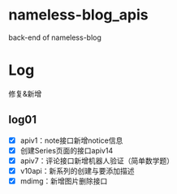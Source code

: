 # nameless-blog_apis
back-end of nameless-blog

# Log
修复&新增
## log01
- [X] apiv1：note接口新增notice信息
- [X] 创建Series页面的接口apiv14
- [X] apiv7：评论接口新增机器人验证（简单数学题）
- [X] v10api：新系列的创建与要添加描述
- [X] mdimg：新增图片删除接口